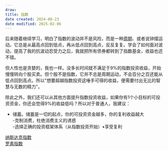 ```yaml
---
draw:
title: 指数
date created: 2024-08-23
date modified: 2025-02-06
---
```


后来随着继续学习，明白了指数的波动并不是风险，而是一种[周期](周期.md)、或者说钟摆运动。它总是从最高点回到低点，再从低点回到高点，反反复复。学会了如何面对波动，提高了我的抗波动忍受力之后，我就把所有债券都转到了指数基金，收益也还不错。

但人性也是贪婪的，我也一样。没多长时间就不满足于9%的指数投资收益，开始慢慢转向个股买卖。但个股不是指数，它并不总是周期运动，不会百分之百还能从低点回到高点。所以"想要超越指数投资这唾手可得的收益，便需要付出无比的智慧与无数的精力"。

除此之外，我们还可以从其他方面提升指数投资收益，如果你有1个小目标的可投资资金，你还会觉得9%的收益低吗？所以对于普通人，我建议：

- 储蓄。储蓄是一切的起点，你的可投资资金越多，你的复利收益越大  
-克制消费，杜绝消费主义的诱惑  
-选择正确的投资框架体系（从指数投资开始）•享受复利

[纳斯达克指数](纳斯达克指数.md)  
[罗素指数](罗素指数.md)
